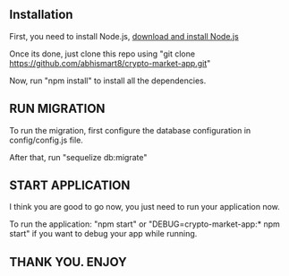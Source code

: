 ## Installation

First, you need to install Node.js, [download and install Node.js](https://nodejs.org/en/download/)

Once its done, just clone this repo using "git clone https://github.com/abhismart8/crypto-market-app.git"

Now, run "npm install" to install all the dependencies.


## RUN MIGRATION

To run the migration, first configure the database configuration in config/config.js file.

After that, run "sequelize db:migrate"


## START APPLICATION

I think you are good to go now, you just need to run your application now.

To run the application: "npm start" or "DEBUG=crypto-market-app:* npm start" if you want to debug your app while running.


## THANK YOU. ENJOY